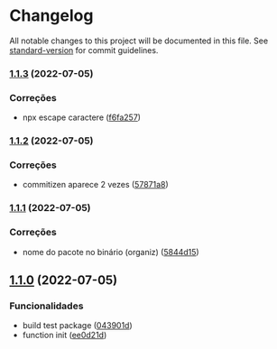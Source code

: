 # Changelog

All notable changes to this project will be documented in this file. See [standard-version](https://github.com/conventional-changelog/standard-version) for commit guidelines.

### [1.1.3](https://github.com/projetos-de-software/organizer/compare/v1.1.2...v1.1.3) (2022-07-05)


### Correções

* npx escape caractere ([f6fa257](https://github.com/projetos-de-software/organizer/commit/f6fa257ac1e69de8ff4704381d38c4ef269b8c2c))

### [1.1.2](https://github.com/projetos-de-software/organizer/compare/v1.1.1...v1.1.2) (2022-07-05)


### Correções

* commitizen aparece 2 vezes ([57871a8](https://github.com/projetos-de-software/organizer/commit/57871a89b60856aac261ad7ac16b4f7fbf1b8891))

### [1.1.1](https://github.com/projetos-de-software/organizer/compare/v1.1.0...v1.1.1) (2022-07-05)


### Correções

* nome do pacote no binário (organiz) ([5844d15](https://github.com/projetos-de-software/organizer/commit/5844d1559d27434a6acdf48bdf2416e634be62dd))

## [1.1.0](https://github.com/projetos-de-software/organizer/compare/v1.0.0...v1.1.0) (2022-07-05)


### Funcionalidades

* build test package ([043901d](https://github.com/projetos-de-software/organizer/commit/043901dd6230214458596074b49c140d1bdd139f))
* function init ([ee0d21d](https://github.com/projetos-de-software/organizer/commit/ee0d21d959c95782fc17d088b075439fec79199b))
